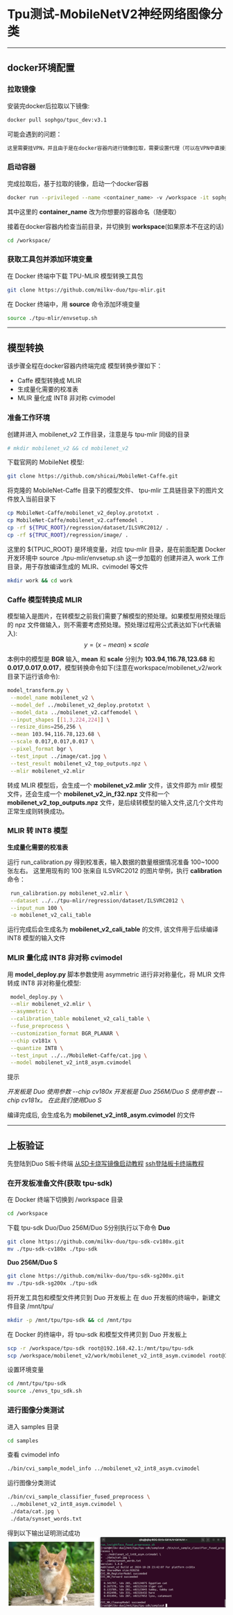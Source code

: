 # Tpu测试-MobileNetV2神经网络图像分类
---
## docker环境配置
### 拉取镜像
安装完docker后拉取以下镜像:
```bash
docker pull sophgo/tpuc_dev:v3.1
```
可能会遇到的问题：
```markdown
这里需要挂VPN，并且由于是在docker容器内进行镜像拉取，需要设置代理（可以在VPN中直接开启TUN模式，如果开启失败，则需要给VPN内核加权限）
```
### 启动容器
完成拉取后，基于拉取的镜像，启动一个docker容器
```bash
docker run --privileged --name <container_name> -v /workspace -it sophgo/tpuc_dev:v3.1
```
其中这里的 **container_name** 改为你想要的容器命名（随便取）

接着在docker容器内检查当前目录，并切换到 **workspace**(如果原本不在这的话)
```bash
cd /workspace/
``` 
### 获取工具包并添加环境变量
在 Docker 终端中下载 TPU-MLIR 模型转换工具包
```bash
git clone https://github.com/milkv-duo/tpu-mlir.git
```
在 Docker 终端中，用 **source** 命令添加环境变量
```bash
source ./tpu-mlir/envsetup.sh
```
---
## 模型转换
该步骤全程在docker容器内终端完成
模型转换步骤如下：

 - Caffe 模型转换成 MLIR
 - 生成量化需要的校准表
 - MLIR 量化成 INT8 非对称 cvimodel

### 准备工作环境
创建并进入 mobilenet_v2 工作目录，注意是与 tpu-mlir 同级的目录
```bash
# mkdir mobilenet_v2 && cd mobilenet_v2
```
下载官网的 MobileNet 模型:
```bash
git clone https://github.com/shicai/MobileNet-Caffe.git
```
将克隆的 MobileNet-Caffe 目录下的模型文件、 tpu-mlir 工具链目录下的图片文件放入当前目录下
```bash
cp MobileNet-Caffe/mobilenet_v2_deploy.prototxt .
cp MobileNet-Caffe/mobilenet_v2.caffemodel .
cp -rf ${TPUC_ROOT}/regression/dataset/ILSVRC2012/ .
cp -rf ${TPUC_ROOT}/regression/image/ .
```
这里的 ${TPUC_ROOT} 是环境变量，对应 tpu-mlir 目录，是在前面配置 Docker 开发环境中 source ./tpu-mlir/envsetup.sh 这一步加载的
创建并进入 work 工作目录，用于存放编译生成的 MLIR、cvimodel 等文件

```bash
mkdir work && cd work
```
   
### Caffe 模型转换成 MLIR
模型输入是图片，在转模型之前我们需要了解模型的预处理。如果模型用预处理后的 npz 文件做输入，则不需要考虑预处理。预处理过程用公式表达如下($x$代表输入): $$ y = (x-mean)\times scale $$

本例中的模型是 **BGR** 输入, **mean** 和 **scale** 分别为 **103.94**,**116.78**,**123.68** 和 **0.017**,**0.017**,**0.017**，模型转换命令如下(注意在workspace/mobilenet_v2/work目录下运行该命令):
```bash
model_transform.py \
 --model_name mobilenet_v2 \
 --model_def ../mobilenet_v2_deploy.prototxt \
 --model_data ../mobilenet_v2.caffemodel \
 --input_shapes [[1,3,224,224]] \
 --resize_dims=256,256 \
 --mean 103.94,116.78,123.68 \
 --scale 0.017,0.017,0.017 \
 --pixel_format bgr \
 --test_input ../image/cat.jpg \
 --test_result mobilenet_v2_top_outputs.npz \
 --mlir mobilenet_v2.mlir
```
转成 MLIR 模型后，会生成一个 **mobilenet_v2.mlir** 文件，该文件即为 mlir 模型文件，还会生成一个 **mobilenet_v2_in_f32.npz** 文件和一个 **mobilenet_v2_top_outputs.npz** 文件，是后续转模型的输入文件,这几个文件均正常生成则转换成功。

### MLIR 转 INT8 模型
**生成量化需要的校准表**

运行 run_calibration.py 得到校准表，输入数据的数量根据情况准备 100~1000 张左右。 这里用现有的 100 张来自 ILSVRC2012 的图片举例，执行 **calibration** 命令：
```bash
 run_calibration.py mobilenet_v2.mlir \
 --dataset ../../tpu-mlir/regression/dataset/ILSVRC2012 \
 --input_num 100 \
 -o mobilenet_v2_cali_table
```
运行完成后会生成名为 **mobilenet_v2_cali_table** 的文件, 该文件用于后续编译 INT8 模型的输入文件

### MLIR 量化成 INT8 非对称 cvimodel

用 **model_deploy.py** 脚本参数使用 asymmetric 进行非对称量化，将 MLIR 文件转成 INT8 非对称量化模型:
```bash
 model_deploy.py \
 --mlir mobilenet_v2.mlir \
 --asymmetric \
 --calibration_table mobilenet_v2_cali_table \
 --fuse_preprocess \
 --customization_format BGR_PLANAR \
 --chip cv181x \
 --quantize INT8 \
 --test_input ../../MobileNet-Caffe/cat.jpg \
 --model mobilenet_v2_int8_asym.cvimodel
```
提示

*开发板是 Duo 使用参数 --chip cv180x* 
*开发板是 Duo 256M/Duo S 使用参数 --chip cv181x。*
*在此我们使用Duo S*

编译完成后, 会生成名为 **mobilenet_v2_int8_asym.cvimodel** 的文件

---
## 上板验证
先登陆到Duo S板卡终端
[从SD卡烧写镜像启动教程](https://milkv.io/zh/docs/duo/getting-started/boot)
[ssh登陆板卡终端教程](https://milkv.io/zh/docs/duo/getting-started/setup)

### 在开发板准备文件(获取 tpu-sdk)
在 Docker 终端下切换到 /workspace 目录
```bash
cd /workspace
```
下载 tpu-sdk Duo/Duo 256M/Duo S分别执行以下命令
**Duo** 
```bash
git clone https://github.com/milkv-duo/tpu-sdk-cv180x.git
mv ./tpu-sdk-cv180x ./tpu-sdk
```
**Duo 256M/Duo S**
```bash
git clone https://github.com/milkv-duo/tpu-sdk-sg200x.git
mv ./tpu-sdk-sg200x ./tpu-sdk
```
将开发工具包和模型文件拷贝到 Duo 开发板上
在 duo 开发板的终端中，新建文件目录 /mnt/tpu/
```bash
mkdir -p /mnt/tpu/tpu-sdk && cd /mnt/tpu
```
在 Docker 的终端中，将 tpu-sdk 和模型文件拷贝到 Duo 开发板上
```bash
scp -r /workspace/tpu-sdk root@192.168.42.1:/mnt/tpu/tpu-sdk
scp /workspace/mobilenet_v2/work/mobilenet_v2_int8_asym.cvimodel root@192.168.42.1:/mnt/tpu/tpu-sdk/
```
设置环境变量
```bash
cd /mnt/tpu/tpu-sdk
source ./envs_tpu_sdk.sh
```

### 进行图像分类测试
进入 samples 目录
```bash
cd samples
```
查看 cvimodel info
```bash
./bin/cvi_sample_model_info ../mobilenet_v2_int8_asym.cvimodel
```
运行图像分类测试
```bash
./bin/cvi_sample_classifier_fused_preprocess \
 ../mobilenet_v2_int8_asym.cvimodel \
 ./data/cat.jpg \
 ./data/synset_words.txt
```

得到以下输出证明测试成功
![测试成功输出](picture/cat-test.jpg)

















